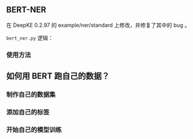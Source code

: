 ## BERT-NER

在 DeepKE 0.2.97 的 example/ner/standard 上修改，并修复了其中的 bug 。

`bert_ner.py` 逻辑：

### 使用方法


## 如何用 BERT 跑自己的数据？

### 制作自己的数据集

### 添加自己的标签

### 开始自己的模型训练


